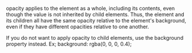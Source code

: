 opacity applies to the element as a whole, including its contents, even though the value is not inherited by child elements. Thus, the element and its children all have the same opacity relative to the element's background, even if they have different opacities relative to one another.

If you do not want to apply opacity to child elements, use the background property instead. Ex; background: rgba(0, 0, 0, 0.4);